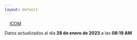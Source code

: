 ```yaml
---
layout: default
---
```

<a href="planes/ICOM/" style="padding: 1rem;">ICOM</a>
<p class_="text-center text-muted">Datos actualizados al día <b>28 de enero de 2023</b> a las <b>08:19 AM</b></p>